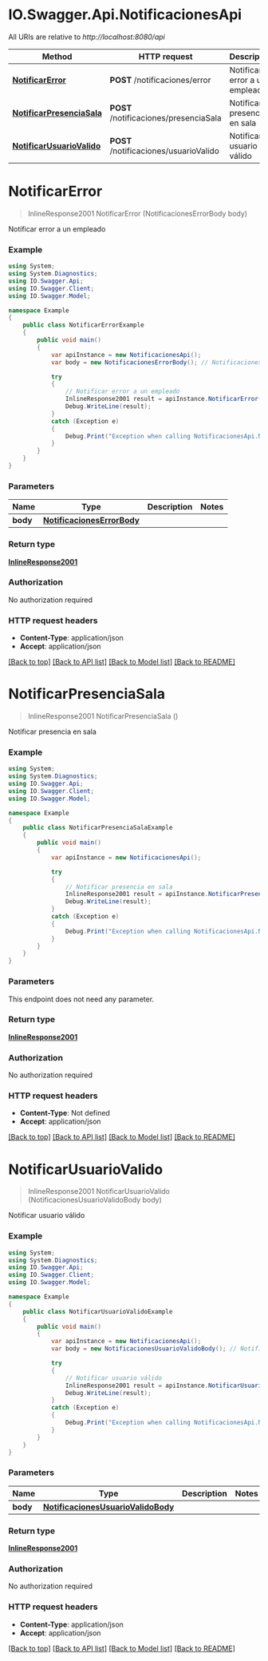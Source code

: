 # IO.Swagger.Api.NotificacionesApi

All URIs are relative to *http://localhost:8080/api*

Method | HTTP request | Description
------------- | ------------- | -------------
[**NotificarError**](NotificacionesApi.md#notificarerror) | **POST** /notificaciones/error | Notificar error a un empleado
[**NotificarPresenciaSala**](NotificacionesApi.md#notificarpresenciasala) | **POST** /notificaciones/presenciaSala | Notificar presencia en sala
[**NotificarUsuarioValido**](NotificacionesApi.md#notificarusuariovalido) | **POST** /notificaciones/usuarioValido | Notificar usuario válido

<a name="notificarerror"></a>
# **NotificarError**
> InlineResponse2001 NotificarError (NotificacionesErrorBody body)

Notificar error a un empleado

### Example
```csharp
using System;
using System.Diagnostics;
using IO.Swagger.Api;
using IO.Swagger.Client;
using IO.Swagger.Model;

namespace Example
{
    public class NotificarErrorExample
    {
        public void main()
        {
            var apiInstance = new NotificacionesApi();
            var body = new NotificacionesErrorBody(); // NotificacionesErrorBody | 

            try
            {
                // Notificar error a un empleado
                InlineResponse2001 result = apiInstance.NotificarError(body);
                Debug.WriteLine(result);
            }
            catch (Exception e)
            {
                Debug.Print("Exception when calling NotificacionesApi.NotificarError: " + e.Message );
            }
        }
    }
}
```

### Parameters

Name | Type | Description  | Notes
------------- | ------------- | ------------- | -------------
 **body** | [**NotificacionesErrorBody**](NotificacionesErrorBody.md)|  | 

### Return type

[**InlineResponse2001**](InlineResponse2001.md)

### Authorization

No authorization required

### HTTP request headers

 - **Content-Type**: application/json
 - **Accept**: application/json

[[Back to top]](#) [[Back to API list]](../README.md#documentation-for-api-endpoints) [[Back to Model list]](../README.md#documentation-for-models) [[Back to README]](../README.md)
<a name="notificarpresenciasala"></a>
# **NotificarPresenciaSala**
> InlineResponse2001 NotificarPresenciaSala ()

Notificar presencia en sala

### Example
```csharp
using System;
using System.Diagnostics;
using IO.Swagger.Api;
using IO.Swagger.Client;
using IO.Swagger.Model;

namespace Example
{
    public class NotificarPresenciaSalaExample
    {
        public void main()
        {
            var apiInstance = new NotificacionesApi();

            try
            {
                // Notificar presencia en sala
                InlineResponse2001 result = apiInstance.NotificarPresenciaSala();
                Debug.WriteLine(result);
            }
            catch (Exception e)
            {
                Debug.Print("Exception when calling NotificacionesApi.NotificarPresenciaSala: " + e.Message );
            }
        }
    }
}
```

### Parameters
This endpoint does not need any parameter.

### Return type

[**InlineResponse2001**](InlineResponse2001.md)

### Authorization

No authorization required

### HTTP request headers

 - **Content-Type**: Not defined
 - **Accept**: application/json

[[Back to top]](#) [[Back to API list]](../README.md#documentation-for-api-endpoints) [[Back to Model list]](../README.md#documentation-for-models) [[Back to README]](../README.md)
<a name="notificarusuariovalido"></a>
# **NotificarUsuarioValido**
> InlineResponse2001 NotificarUsuarioValido (NotificacionesUsuarioValidoBody body)

Notificar usuario válido

### Example
```csharp
using System;
using System.Diagnostics;
using IO.Swagger.Api;
using IO.Swagger.Client;
using IO.Swagger.Model;

namespace Example
{
    public class NotificarUsuarioValidoExample
    {
        public void main()
        {
            var apiInstance = new NotificacionesApi();
            var body = new NotificacionesUsuarioValidoBody(); // NotificacionesUsuarioValidoBody | 

            try
            {
                // Notificar usuario válido
                InlineResponse2001 result = apiInstance.NotificarUsuarioValido(body);
                Debug.WriteLine(result);
            }
            catch (Exception e)
            {
                Debug.Print("Exception when calling NotificacionesApi.NotificarUsuarioValido: " + e.Message );
            }
        }
    }
}
```

### Parameters

Name | Type | Description  | Notes
------------- | ------------- | ------------- | -------------
 **body** | [**NotificacionesUsuarioValidoBody**](NotificacionesUsuarioValidoBody.md)|  | 

### Return type

[**InlineResponse2001**](InlineResponse2001.md)

### Authorization

No authorization required

### HTTP request headers

 - **Content-Type**: application/json
 - **Accept**: application/json

[[Back to top]](#) [[Back to API list]](../README.md#documentation-for-api-endpoints) [[Back to Model list]](../README.md#documentation-for-models) [[Back to README]](../README.md)

